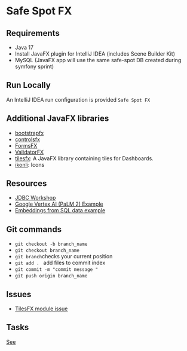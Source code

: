 # Safe Spot FX
## Requirements
- Java 17
- Install JavaFX plugin for IntelliJ IDEA (includes Scene Builder Kit)
- MySQL (JavaFX app will use the same safe-spot DB created during symfony sprint)

## Run Locally
An IntelliJ IDEA run configuration is provided `Safe Spot FX`

## Additional JavaFX libraries
- [bootstrapfx](https://github.com/kordamp/bootstrapfx)
- [controlsfx](https://controlsfx.github.io)
- [FormsFX](https://github.com/dlsc-software-consulting-gmbh/FormsFX/)
- [ValidatorFX](https://github.com/effad/ValidatorFX)
- [tilesfx](https://github.com/HanSolo/tilesfx): A JavaFX library containing tiles for Dashboards.
- [ikonli](https://kordamp.org/ikonli/#_introduction): Icons
## Resources
- [JDBC Workshop](https://gitlab.com/mohamed.hosni.isi/workshopjdbc-3a)
- [Google Vertex AI (PaLM 2) Example](https://docs.langchain4j.dev/integrations/language-models/google-palm/)
- [Embeddings from SQL data example](https://github.com/langchain4j/langchain4j-examples/blob/main/rag-examples/src/main/java/_3_advanced/_05_Advanced_RAG_with_Metadata_Filtering_Examples.java) 

## Git commands
- ``git checkout -b branch_name``
- ``git checkout branch_name``
- ``git branch``checks your current position
- ``git add . `` add files to commit index
- ``git commit -m "commit message " ``
- ``git push origin branch_name``

## Issues
- [TilesFX module issue](https://stackoverflow.com/questions/75250066/javafx-missing-eu-hansolo-module)

## Tasks
[See](./TASKS.md)

